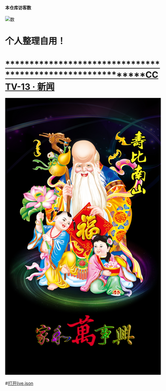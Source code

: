 #### 本仓库访客数
![数](https://profile-counter.glitch.me/001er/count.svg)

# 个人整理自用！ 

#  [************************************************************CCTV-13 · 新闻](https://m-live.cctvnews.cctv.com/live/landscape.html?liveRoomNumber=16265686808730585228)

![图片显示](./live.jpeg)   

#[打开live.json](https://raw.githubusercontent.com/xya168/live/refs/heads/main/live.json)

